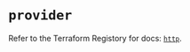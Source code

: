 # `provider`

Refer to the Terraform Registory for docs: [`http`](https://registry.terraform.io/providers/hashicorp/http/3.4.1/docs).

